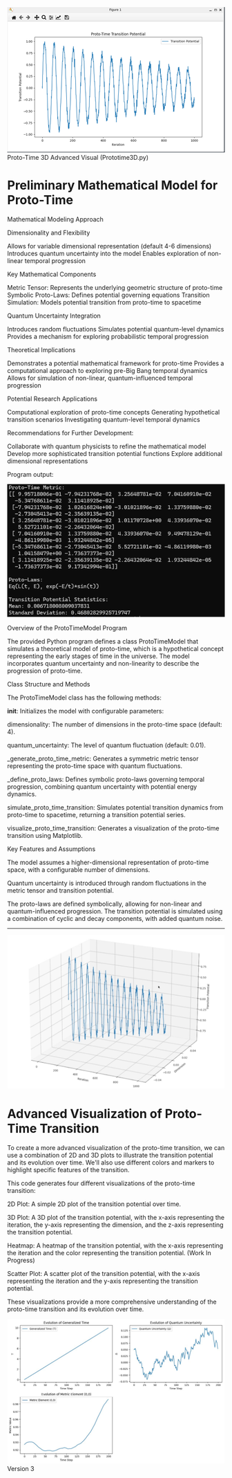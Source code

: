 <img src="https://github.com/alby13/proto-time-math-model/blob/main/prototime3d-output.png">
Proto-Time 3D Advanced Visual (Prototime3D.py)

# Preliminary Mathematical Model for Proto-Time

Mathematical Modeling Approach

Dimensionality and Flexibility

Allows for variable dimensional representation (default 4-6 dimensions)
Introduces quantum uncertainty into the model
Enables exploration of non-linear temporal progression


Key Mathematical Components

Metric Tensor: Represents the underlying geometric structure of proto-time
Symbolic Proto-Laws: Defines potential governing equations
Transition Simulation: Models potential transition from proto-time to spacetime


Quantum Uncertainty Integration

Introduces random fluctuations
Simulates potential quantum-level dynamics
Provides a mechanism for exploring probabilistic temporal progression



Theoretical Implications

Demonstrates a potential mathematical framework for proto-time
Provides a computational approach to exploring pre-Big Bang temporal dynamics
Allows for simulation of non-linear, quantum-influenced temporal progression

Potential Research Applications

Computational exploration of proto-time concepts
Generating hypothetical transition scenarios
Investigating quantum-level temporal dynamics

Recommendations for Further Development:

Collaborate with quantum physicists to refine the mathematical model
Develop more sophisticated transition potential functions
Explore additional dimensional representations


Program output:

<img src="https://github.com/alby13/proto-time-math-model/blob/main/output-screenshot.png">

Overview of the ProtoTimeModel Program

The provided Python program defines a class ProtoTimeModel that simulates a theoretical model of proto-time, which is a hypothetical concept representing the early stages of time in the universe. The model incorporates quantum uncertainty and non-linearity to describe the progression of proto-time.

Class Structure and Methods

The ProtoTimeModel class has the following methods:


__init__: Initializes the model with configurable parameters:

dimensionality: The number of dimensions in the proto-time space (default: 4).

quantum_uncertainty: The level of quantum fluctuation (default: 0.01).

_generate_proto_time_metric: Generates a symmetric metric tensor representing the proto-time space with quantum fluctuations.

_define_proto_laws: Defines symbolic proto-laws governing temporal progression, combining quantum uncertainty with potential energy dynamics.

simulate_proto_time_transition: Simulates potential transition dynamics from proto-time to spacetime, returning a transition potential series.

visualize_proto_time_transition: Generates a visualization of the proto-time transition using Matplotlib.

Key Features and Assumptions

The model assumes a higher-dimensional representation of proto-time space, with a configurable number of dimensions.

Quantum uncertainty is introduced through random fluctuations in the metric tensor and transition potential.

The proto-laws are defined symbolically, allowing for non-linear and quantum-influenced progression.
The transition potential is simulated using a combination of cyclic and decay components, with added quantum noise.


<hr>

<img src="https://github.com/alby13/proto-time-math-model/blob/main/3d-output.jpg">


# Advanced Visualization of Proto-Time Transition

To create a more advanced visualization of the proto-time transition, we can use a combination of 2D and 3D plots to illustrate the transition potential and its evolution over time. We'll also use different colors and markers to highlight specific features of the transition.

This code generates four different visualizations of the proto-time transition:

2D Plot: A simple 2D plot of the transition potential over time.

3D Plot: A 3D plot of the transition potential, with the x-axis representing the iteration, the y-axis representing the dimension, and the z-axis representing the transition potential.

Heatmap: A heatmap of the transition potential, with the x-axis representing the iteration and the color representing the transition potential. (Work In Progress)

Scatter Plot: A scatter plot of the transition potential, with the x-axis representing the iteration and the y-axis representing the transition potential.

These visualizations provide a more comprehensive understanding of the proto-time transition and its evolution over time.

<img src="https://github.com/alby13/proto-time-math-model/blob/main/version3-screenshot.png">
Version 3
